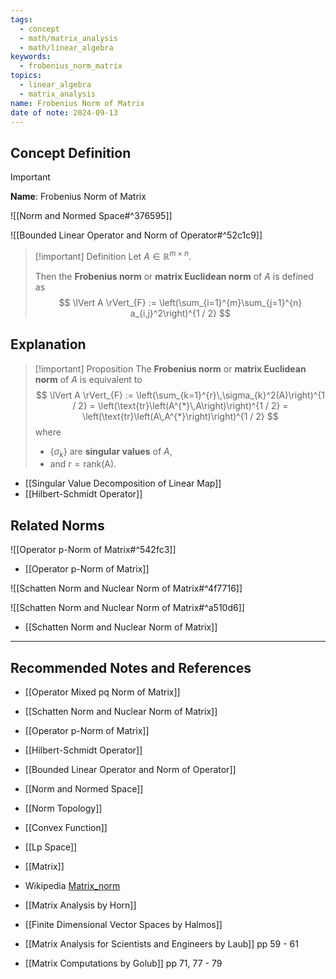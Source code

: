 ```yaml
---
tags:
  - concept
  - math/matrix_analysis
  - math/linear_algebra
keywords:
  - frobenius_norm_matrix
topics:
  - linear_algebra
  - matrix_analysis
name: Frobenius Norm of Matrix
date of note: 2024-09-13
---
```


## Concept Definition

>[!important]
>**Name**: Frobenius Norm of Matrix

![[Norm and Normed Space#^376595]]

![[Bounded Linear Operator and Norm of Operator#^52c1c9]]

>[!important] Definition
>Let $A \in \mathbb{R}^{m\times n}$. 
>
>Then the **Frobenius norm** or **matrix Euclidean norm** of $A$ is defined as 
>$$
>\lVert A \rVert_{F} := \left(\sum_{i=1}^{m}\sum_{j=1}^{n} a_{i,j}^2\right)^{1 / 2}
>$$

## Explanation

>[!important] Proposition
>The **Frobenius norm** or **matrix Euclidean norm** of $A$ is equivalent to
>$$
>\lVert A \rVert_{F} := \left(\sum_{k=1}^{r}\,\sigma_{k}^2(A)\right)^{1 / 2} = \left(\text{tr}\left(A^{*}\,A\right)\right)^{1 / 2} = \left(\text{tr}\left(A\,A^{*}\right)\right)^{1 / 2} 
>$$
>where 
>- $\{ \sigma_{k} \}$ are **singular values** of $A$, 
>- and $r = \text{rank(A)}$.

- [[Singular Value Decomposition of Linear Map]]
- [[Hilbert-Schmidt Operator]]

## Related Norms 

![[Operator p-Norm of Matrix#^542fc3]]

- [[Operator p-Norm of Matrix]]

![[Schatten Norm and Nuclear Norm of Matrix#^4f7716]]

![[Schatten Norm and Nuclear Norm of Matrix#^a510d6]]

- [[Schatten Norm and Nuclear Norm of Matrix]]





-----------
##  Recommended Notes and References


- [[Operator Mixed pq Norm of Matrix]]
- [[Schatten Norm and Nuclear Norm of Matrix]]
- [[Operator p-Norm of Matrix]]


- [[Hilbert-Schmidt Operator]]
- [[Bounded Linear Operator and Norm of Operator]]
- [[Norm and Normed Space]]
- [[Norm Topology]]
- [[Convex Function]]

- [[Lp Space]]
- [[Matrix]]
- Wikipedia [Matrix_norm](https://en.wikipedia.org/wiki/Matrix_norm)
- [[Matrix Analysis by Horn]]
- [[Finite Dimensional Vector Spaces by Halmos]]
- [[Matrix Analysis for Scientists and Engineers by Laub]] pp 59 - 61
- [[Matrix Computations by Golub]] pp 71, 77 - 79